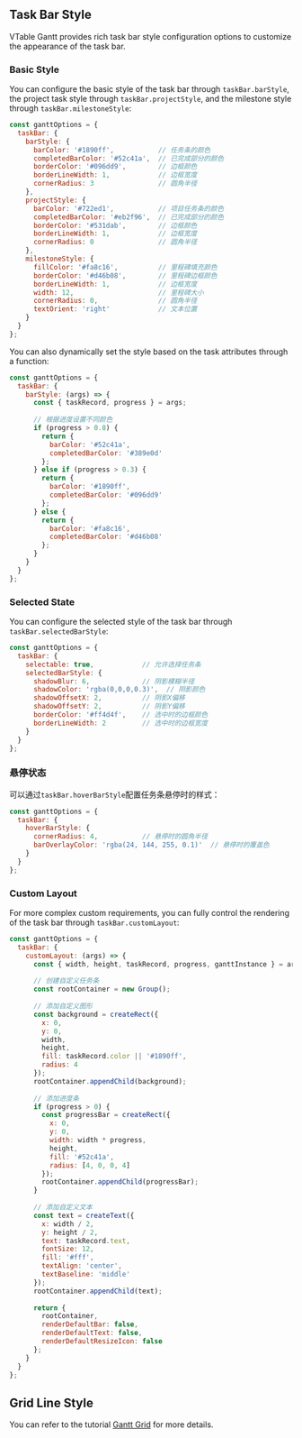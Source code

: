 
## Task Bar Style

VTable Gantt provides rich task bar style configuration options to customize the appearance of the task bar.

### Basic Style

You can configure the basic style of the task bar through `taskBar.barStyle`, the project task style through `taskBar.projectStyle`, and the milestone style through `taskBar.milestoneStyle`:

```javascript
const ganttOptions = {
  taskBar: {
    barStyle: {
      barColor: '#1890ff',           // 任务条的颜色
      completedBarColor: '#52c41a',  // 已完成部分的颜色
      borderColor: '#096dd9',        // 边框颜色
      borderLineWidth: 1,            // 边框宽度
      cornerRadius: 3                // 圆角半径
    },
    projectStyle: {
      barColor: '#722ed1',           // 项目任务条的颜色
      completedBarColor: '#eb2f96',  // 已完成部分的颜色
      borderColor: '#531dab',        // 边框颜色
      borderLineWidth: 1,            // 边框宽度
      cornerRadius: 0                // 圆角半径
    },
    milestoneStyle: {
      fillColor: '#fa8c16',          // 里程碑填充颜色
      borderColor: '#d46b08',        // 里程碑边框颜色
      borderLineWidth: 1,            // 边框宽度
      width: 12,                     // 里程碑大小
      cornerRadius: 0,               // 圆角半径
      textOrient: 'right'            // 文本位置
    }
  }
};
```

You can also dynamically set the style based on the task attributes through a function:

```javascript
const ganttOptions = {
  taskBar: {
    barStyle: (args) => {
      const { taskRecord, progress } = args;
      
      // 根据进度设置不同颜色
      if (progress > 0.8) {
        return {
          barColor: '#52c41a',
          completedBarColor: '#389e0d'
        };
      } else if (progress > 0.3) {
        return {
          barColor: '#1890ff',
          completedBarColor: '#096dd9'
        };
      } else {
        return {
          barColor: '#fa8c16',
          completedBarColor: '#d46b08'
        };
      }
    }
  }
};
```

### Selected State

You can configure the selected style of the task bar through `taskBar.selectedBarStyle`:

```javascript
const ganttOptions = {
  taskBar: {
    selectable: true,            // 允许选择任务条
    selectedBarStyle: {
      shadowBlur: 6,             // 阴影模糊半径
      shadowColor: 'rgba(0,0,0,0.3)',  // 阴影颜色
      shadowOffsetX: 2,          // 阴影X偏移
      shadowOffsetY: 2,          // 阴影Y偏移
      borderColor: '#ff4d4f',    // 选中时的边框颜色
      borderLineWidth: 2         // 选中时的边框宽度
    }
  }
};
```

### 悬停状态

可以通过`taskBar.hoverBarStyle`配置任务条悬停时的样式：

```javascript
const ganttOptions = {
  taskBar: {
    hoverBarStyle: {
      cornerRadius: 4,           // 悬停时的圆角半径
      barOverlayColor: 'rgba(24, 144, 255, 0.1)'  // 悬停时的覆盖色
    }
  }
};
```

### Custom Layout

For more complex custom requirements, you can fully control the rendering of the task bar through `taskBar.customLayout`:

```javascript
const ganttOptions = {
  taskBar: {
    customLayout: (args) => {
      const { width, height, taskRecord, progress, ganttInstance } = args;
      
      // 创建自定义任务条
      const rootContainer = new Group();
      
      // 添加自定义图形
      const background = createRect({
        x: 0,
        y: 0,
        width,
        height,
        fill: taskRecord.color || '#1890ff',
        radius: 4
      });
      rootContainer.appendChild(background);
      
      // 添加进度条
      if (progress > 0) {
        const progressBar = createRect({
          x: 0,
          y: 0,
          width: width * progress,
          height,
          fill: '#52c41a',
          radius: [4, 0, 0, 4]
        });
        rootContainer.appendChild(progressBar);
      }
      
      // 添加自定义文本
      const text = createText({
        x: width / 2,
        y: height / 2,
        text: taskRecord.text,
        fontSize: 12,
        fill: '#fff',
        textAlign: 'center',
        textBaseline: 'middle'
      });
      rootContainer.appendChild(text);
      
      return {
        rootContainer,
        renderDefaultBar: false,
        renderDefaultText: false,
        renderDefaultResizeIcon: false
      };
    }
  }
};
```
## Grid Line Style
You can refer to the tutorial [Gantt Grid](gantt_grid.md) for more details.